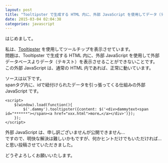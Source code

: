 ```yaml
---
layout: post
title: "Tooltipster で生成する HTML 内に、外部 JavaScript を使用してデータ（テキスト）を読み込ませたい"
date: 2015-03-04 02:04:38
categories: javascript
---
```

<p>はじめまして。</p>

<p>私は、<a href="http://iamceege.github.io/tooltipster/" rel="nofollow">Tooltipster</a> を使用してツールチップを表示させています。<br>
問題は、Tooltipster で生成する HTML 内に、外部 JavaScript を使用して外部データベースよりデータ（テキスト）を表示させることができないことです。<br>
この外部 JavaScript は、通常の HTML 内であれば、正常に動いています。</p>

<p>ソースは以下です。<br>
spanタグ内に、idで紐付けられたデータを引っ張ってくる仕組みの外部 JavaScript です。</p>

<pre><code>&lt;script&gt;
    $(window).load(function(){
        $('.dammy').tooltipster({content: $('&lt;div&gt;dammytext&lt;span id="******"&gt;&lt;/span&gt;&lt;a href="xxx.html"&gt;more…&lt;/a&gt;&lt;/div&gt;')});
    });
&lt;/script&gt;
</code></pre>

<p>外部 JavaScript は、申し訳ございませんが公開できません…<br>
ですので、明快な解決は難しいかもですが、何かヒントだけでもいただければ…と思い投稿させていただきました。</p>

<p>どうぞよろしくお願いいたします。</p>
